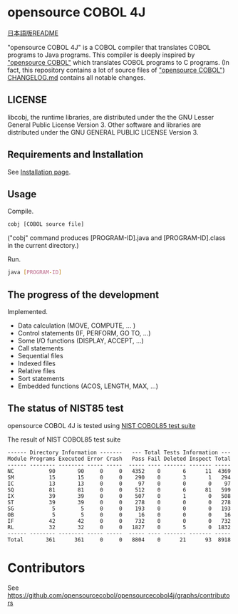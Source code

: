 # opensource COBOL 4J

[日本語版README](./README_JP.md)

"opensource COBOL 4J" is a COBOL compiler that translates COBOL programs to Java programs.
This compiler is deeply inspired by ["opensource COBOL"](https://github.com/opensourcecobol/opensource-cobol) which translates COBOL programs to C programs.
(In fact, this repository contains a lot of source files of ["opensource COBOL"](https://github.com/opensourcecobol/opensource-cobol))
[CHANGELOG.md](./CHANGELOG.md) contains all notable changes.

## LICENSE

libcobj, the runtime libraries, are distributed under the the GNU Lesser General Public License Version 3.
Other software and libraries are distributed under the GNU GENERAL PUBLIC LICENSE Version 3.

## Requirements and Installation

See [Installation page](https://github.com/opensourcecobol/opensourcecobol4j/wiki/Installation).

## Usage

Compile.
```bash
cobj [COBOL source file]
```
("cobj" command produces [PROGRAM-ID].java and [PROGRAM-ID].class in the current directory.)

Run.
```bash
java [PROGRAM-ID]
```

## The progress of the development


Implemented.

* Data calculation (MOVE, COMPUTE, ... )
* Control statements (IF, PERFORM, GO TO, ...)
* Some I/O functions (DISPLAY, ACCEPT, ...)
* Call statements
* Sequential files
* Indexed files
* Relative files
* Sort statements
* Embedded functions (ACOS, LENGTH, MAX, ...)

## The status of NIST85 test

opensource COBOL 4J is tested using [NIST COBOL85 test suite](https://www.itl.nist.gov/div897/ctg/cobol_form.htm)

The result of NIST COBOL85 test suite

```
------ Directory Information -------   --- Total Tests Information ---
Module Programs Executed Error Crash   Pass Fail Deleted Inspect Total
------ -------- -------- ----- -----  ----- ---- ------- ------- -----
NC           90       90     0     0   4352    0       6      11  4369
SM           15       15     0     0    290    0       3       1   294
IC           13       13     0     0     97    0       0       0    97
SQ           81       81     0     0    512    0       6      81   599
IX           39       39     0     0    507    0       1       0   508
ST           39       39     0     0    278    0       0       0   278
SG            5        5     0     0    193    0       0       0   193
OB            5        5     0     0     16    0       0       0    16
IF           42       42     0     0    732    0       0       0   732
RL           32       32     0     0   1827    0       5       0  1832
------ -------- -------- ----- -----  ----- ---- ------- ------- -----
Total       361      361     0     0   8804    0      21      93  8918
```

# Contributors

See https://github.com/opensourcecobol/opensourcecobol4j/graphs/contributors
